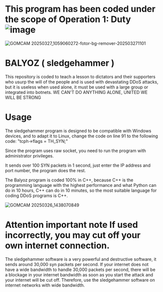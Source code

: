 # This program has been coded under the scope of Operation 1: Duty ![image](https://github.com/user-attachments/assets/e4a9e0d7-5b78-4e11-a2ec-c235e437ebb9)

![GOMCAM 20250327_1059060272-fotor-bg-remover-202503271101](https://github.com/user-attachments/assets/6bbd9acb-999c-4173-bbd3-c176dba63b65)


# BALYOZ ( sledgehammer )
This repository is coded to teach a lesson to dictators and their supporters who usurp the will of the people and is used with devastating DDoS attacks, but it is useless when used alone, it must be used with a large group or integrated into botnets. WE CAN'T DO ANYTHING ALONE, UNITED WE WILL BE STRONG

# Usage
The sledgehammer program is designed to be compatible with Windows devices, and to adapt it to Linux, change the code on line 91 to the following code: "tcph->flags = TH_SYN;"

Since the program uses raw socket, you need to run the program with administrator privileges.

It sends over 100 SYN packets in 1 second, just enter the IP address and port number, the program does the rest.

The Balyoz program is coded 100% in C++, because C++ is the programming language with the highest performance and what Python can do in 10 hours, C++ can do in 10 minutes, so the most suitable language for coding DDoS programs is C++.


![GOMCAM 20250326_1438070849](https://github.com/user-attachments/assets/46155190-8eff-47f4-a2e2-76f0563991fb)


# Attention important note If used incorrectly, you may cut off your own internet connection.
The sledgehammer software is a very powerful and destructive software, it sends around 30,000 syn packets per second. If your internet does not have a wide bandwidth to handle 30,000 packets per second, there will be a blockage in your internet bandwidth as soon as you start the attack and your internet will be cut off. Therefore, use the sledgehammer software on internet networks with wide bandwidth.
